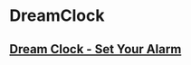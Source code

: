 # DreamClock
<h2><a href="https://iamarghamallick.github.io/DreamClock/" target="_blank">Dream Clock - Set Your Alarm</a></h2>
